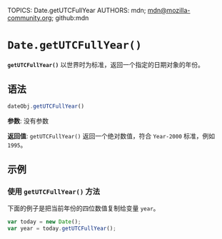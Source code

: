TOPICS: Date.getUTCFullYear
AUTHORS: mdn; mdn@mozilla-community.org; github:mdn

# `Date.getUTCFullYear()`

**`getUTCFullYear()`** 以世界时为标准，返回一个指定的日期对象的年份。

## 语法

```javascript
dateObj.getUTCFullYear()
```

**参数**: 没有参数

**返回值**: `getUTCFullYear()` 返回一个绝对数值，符合 `Year-2000` 标准，例如 `1995`。

## 示例

### 使用 `getUTCFullYear()` 方法

下面的例子是把当前年份的四位数值复制给变量 `year`。

```javascript
var today = new Date();
var year = today.getUTCFullYear();
```
